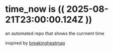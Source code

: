 # time_now is (( 2025-08-21T23:00:00.124Z ))

an automated repo that shows the currnent time

inspired by [breakingheatmap](https://github.com/breakingheatmap/breakingheatmap)